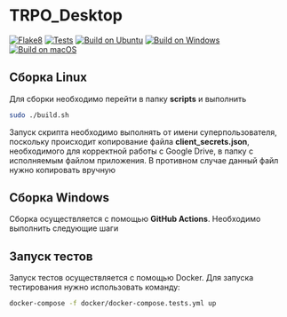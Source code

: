 # TRPO_Desktop

[![Flake8](https://github.com/RiMikheev/TRPO_Desktop/actions/workflows/flake.yml/badge.svg)](https://github.com/RiMikheev/TRPO_Desktop/actions/workflows/flake.yml)
[![Tests](https://github.com/RiMikheev/TRPO_Desktop/actions/workflows/tests.yml/badge.svg)](https://github.com/RiMikheev/TRPO_Desktop/actions/workflows/tests.yml)
[![Build on Ubuntu](https://github.com/RiMikheev/TRPO_Desktop/actions/workflows/build_ubuntu.yml/badge.svg)](https://github.com/RiMikheev/TRPO_Desktop/actions/workflows/build_ubuntu.yml)
[![Build on Windows](https://github.com/RiMikheev/TRPO_Desktop/actions/workflows/build_windows.yml/badge.svg)](https://github.com/RiMikheev/TRPO_Desktop/actions/workflows/build_windows.yml)
[![Build on macOS](https://github.com/RiMikheev/TRPO_Desktop/actions/workflows/build_macOS.yml/badge.svg)](https://github.com/RiMikheev/TRPO_Desktop/actions/workflows/build_macOS.yml)

## Сборка Linux

Для сборки необходимо перейти в папку **scripts** и выполнить

```bash
sudo ./build.sh
```

Запуск скрипта необходимо выполнять от имени суперпользователя, поскольку происходит копирование файла **client_secrets.json**, необходимого для корректной работы с Google Drive, в папку с исполняемым файлом приложения. В противном случае данный файл нужно копировать вручную

## Сборка Windows

Сборка осуществляется с помощью **GitHub Actions**. Необходимо выполнить следующие шаги

## Запуск тестов

Запуск тестов осуществляется с помощью Docker. Для запуска тестирования нужно использовать команду:
```bash
docker-compose -f docker/docker-compose.tests.yml up
```
